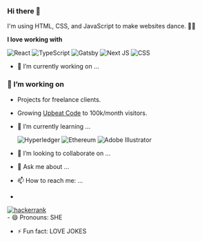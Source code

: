 ### Hi there 👋

I'm using HTML, CSS, and JavaScript to make websites dance. 🕺🏽

**I love working with**

<div display="flex">
  <img src="https://img.shields.io/badge/react-%2320232a.svg?style=for-the-badge&logo=react&logoColor=%2361DAFB" alt="React"/>
  <img src="https://img.shields.io/badge/typescript-%23007ACC.svg?style=for-the-badge&logo=typescript&logoColor=white" alt="TypeScript"/>
  <img src="https://img.shields.io/badge/Gatsby-%23663399.svg?style=for-the-badge&logo=gatsby&logoColor=white" alt="Gatsby"/>
  <img src="https://img.shields.io/badge/Next-black?style=for-the-badge&logo=next.js&logoColor=white" alt="Next JS"/>
  <img src="https://img.shields.io/badge/css3-%231572B6.svg?style=for-the-badge&logo=css3&logoColor=white" alt="CSS"/>
</div>

- 🔭 I’m currently working on ...

### 🔭 I’m working on

- Projects for freelance clients.
- Growing [Upbeat Code](https://www.upbeatcode.com) to 100k/month visitors.

- 🌱 I’m currently learning ...
   <div display="flex">
  <img src="https://img.shields.io/badge/hyperledger-2F3134?style=for-the-badge&logo=hyperledger&logoColor=white" alt="Hyperledger"/>
  <img src="https://img.shields.io/badge/Ethereum-3C3C3D?style=for-the-badge&logo=Ethereum&logoColor=white" alt="Ethereum"/>
  <img src="https://img.shields.io/badge/adobe%20illustrator-%23FF9A00.svg?style=for-the-badge&logo=adobe%20illustrator&logoColor=white" alt="Adobe Illustrator"/>
</div>

- 👯 I’m looking to collaborate on ...

- 💬 Ask me about ...

- 📫 How to reach me: ...
- 
<div display="flex">
  <a href="https://www.hackerrank.com/djougancharlen">
    <img src=" https://img.shields.io/badge/-Hackerrank-2EC866?style=for-the-badge&logo=HackerRank&logoColor=white" alt="hackerrank"/>
  </a>
 
  
</div>
- 😄 Pronouns: SHE

- ⚡ Fun fact: LOVE JOKES

